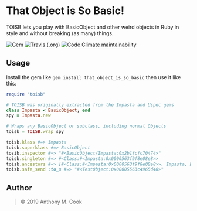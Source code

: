 That Object is So Basic!
========================

TOISB lets you play with BasicObject and other weird objects in Ruby in style and without breaking (as many) things.

[![Gem](https://img.shields.io/gem/v/that_object_is_so_basic.svg?style=for-the-badge)](https://rubygems.org/gems/that_object_is_so_basic)
[![Travis (.org)](https://img.shields.io/travis/acook/that_object_is_so_basic.svg?style=for-the-badge)](https://travis-ci.org/acook/that_object_is_so_basic)
[![Code Climate maintainability](https://img.shields.io/codeclimate/maintainability/acook/that_object_is_so_basic.svg?style=for-the-badge)](https://codeclimate.com/github/acook/that_object_is_so_basic)

Usage
-----

Install the gem like `gem install that_object_is_so_basic` then use it like this:

~~~ruby
require "toisb"

# TOISB was originally extracted from the Impasta and Uspec gems
class Impasta < BasicObject; end
spy = Impasta.new

# Wraps any BasicObject or subclass, including normal Objects
toisb = TOISB.wrap spy

toisb.klass #=> Impasta
toisb.superklass #=> BasicObject
tosib.inspector #=> "#<BasicObject/Impasta:0x2b1fcfc70474>"
toisb.singleton #=> #<Class:#<Impasta:0x0000563f9f8e08e8>>
toisb.ancestors #=> [#<Class:#<Impasta:0x0000563f9f8e08e8>>, Impasta, BasicObject]
toisb.safe_send :to_s #=> "#<TestObject:0x00005563c4965d48>"
~~~

Author
------

> © 2019 Anthony M. Cook
